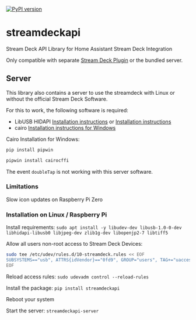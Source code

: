 [![PyPI version](https://badge.fury.io/py/streamdeckapi.svg)](https://badge.fury.io/py/streamdeckapi)

# streamdeckapi
Stream Deck API Library for Home Assistant Stream Deck Integration

Only compatible with separate [Stream Deck Plugin](https://github.com/Patrick762/streamdeckapi-plugin) or the bundled server.

## Server
This library also contains a server to use the streamdeck with Linux or without the official Stream Deck Software.

For this to work, the following software is required:

- LibUSB HIDAPI [Installation instructions](https://python-elgato-streamdeck.readthedocs.io/en/stable/pages/backend_libusb_hidapi.html) or [Installation instructions](https://github.com/jamesridgway/devdeck/wiki/Installation)
- cairo [Installation instructions for Windows](https://stackoverflow.com/a/73913080)

Cairo Installation for Windows:
```bash
pip install pipwin

pipwin install cairocffi
```

The event `doubleTap` is not working with this server software.

### Limitations
Slow icon updates on Raspberry Pi Zero

### Installation on Linux / Raspberry Pi

Install requirements:
`sudo apt install -y libudev-dev libusb-1.0-0-dev libhidapi-libusb0 libjpeg-dev zlib1g-dev libopenjp2-7 libtiff5`

Allow all users non-root access to Stream Deck Devices:
```bash
sudo tee /etc/udev/rules.d/10-streamdeck.rules << EOF
SUBSYSTEMS=="usb", ATTRS{idVendor}=="0fd9", GROUP="users", TAG+="uaccess"
EOF
```

Reload access rules:
`sudo udevadm control --reload-rules`

Install the package:
`pip install streamdeckapi`

Reboot your system

Start the server:
`streamdeckapi-server`
